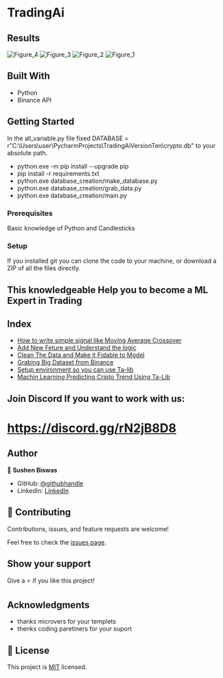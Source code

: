 # TradingAi

## Results

![Figure_4](https://github.com/sushen/TradingAi/assets/4492335/35009ebb-d790-4867-b003-ff4fbc70c1d0)
![Figure_3](https://github.com/sushen/TradingAi/assets/4492335/69ffadcb-d323-4db9-b277-936389cfb00d)
![Figure_2](https://github.com/sushen/TradingAi/assets/4492335/a53340f9-33b4-4718-b4de-b471f7d00574)
![Figure_1](https://github.com/sushen/TradingAi/assets/4492335/84d377c6-3242-4a86-9151-c56132d3b5da)


## Built With

- Python
- Binance API

## Getting Started
In the all_variable.py file fixed DATABASE = r"C:\Users\user\PycharmProjects\TradingAiVersionTen\crypto.db" to your absolute path.

- python.exe -m pip install --upgrade pip
- pip install -r requirements.txt
- python.exe database_creation/make_database.py
- python.exe database_creation/grab_data.py
- python.exe database_creation/main.py

### Prerequisites
Basic knowledge of Python and Candlesticks


### Setup
If you installed git you can clone the code to your machine, or download a ZIP of all the files directly.

## This knowledgeable Help you to become a ML Expert in Trading

## Index

- [How to write simple signal like Moving Average Crossover](https://www.youtube.com/live/ps446KNJjac?feature=share)
- [Add New Feture and Understand the logic](https://www.youtube.com/live/42sAOeAPajg?feature=share)
- [Clean The Data and Make it Fidable to Model](https://www.youtube.com/live/Av-HYvwkFJg?feature=share)
- [Grabing Big Dataset from Binance](https://www.youtube.com/live/Plkx91LDasg?feature=share)
- [Setup environment so you can use Ta-lib](https://www.youtube.com/live/rTIVAECJAnU?feature=share)
- [Machin Learning Predicting Cripto Trend Using Ta-Lib](https://www.youtube.com/live/Al4g8whYsNw?feature=share)

## Join Discord If you want to work with us: 
# https://discord.gg/rN2jB8D8

## Author

👤 **Sushen Biswas**

- GitHub: [@githubhandle](https://github.com/sushen)
- LinkedIn: [LinkedIn](https://www.linkedin.com/in/sushen-biswas-67672572/)


## 🤝 Contributing

Contributions, issues, and feature requests are welcome!

Feel free to check the [issues page](../../issues/).

## Show your support

Give a ⭐️ if you like this project!

## Acknowledgments

- thanks microvers for your templets
- thenks coding paretiners for your suport


## 📝 License

This project is [MIT](./LICENSE) licensed.

